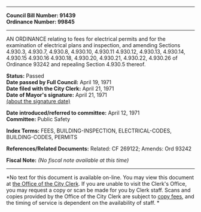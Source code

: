 * * * * *  
  
**Council Bill Number: [](#h0)[](#h2)91439**   
**Ordinance Number: 99845**  
  
* * * * *  
  
AN ORDINANCE relating to fees for electrical permits and for the examination of electrical plans and inspection, and amending Sections 4.930.3, 4.930.7, 4.930.8, 4.930.10, 4.930.11 4.930.12, 4.930.13, 4.930.14, 4.930.15 4.930.16 4.930.18, 4.930.20, 4.930.21, 4.930.22, 4.930.26 of Ordinance 93242 and repealing Section 4.930.5 thereof.  
  
**Status:** Passed   
**Date passed by Full Council:** April 19, 1971   
**Date filed with the City Clerk:** April 21, 1971   
**Date of Mayor's signature:** April 21, 1971   
[(about the signature date)](/~public/approvaldate.htm)   
  
  
**Date introduced/referred to committee:** April 12, 1971   
**Committee:** Public Safety   
  
**Index Terms:** FEES, BUILDING-INSPECTION, ELECTRICAL-CODES, BUILDING-CODES, PERMITS  
  
**References/Related Documents:** Related: CF 269122; Amends: Ord 93242  
  
**Fiscal Note:** *(No fiscal note available at this time)*  
  
* * * * *  
  
*No text for this document is available on-line. You may view this document at [the Office of the City Clerk](http://www.seattle.gov/leg/clerk/contactUs.htm). If you are unable to visit the Clerk's Office, you may request a copy or scan be made for you by Clerk staff. Scans and copies provided by the Office of the City Clerk are subject to [copy fees](http://clerk.seattle.gov/~public/clerkfees.htm), and the timing of service is dependent on the availability of staff. *  
  
  
